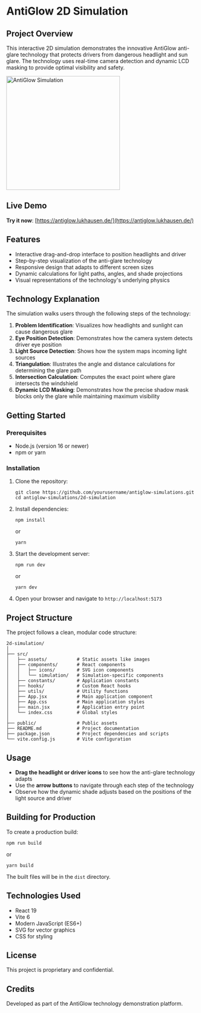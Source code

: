 # AntiGlow 2D Simulation

## Project Overview

This interactive 2D simulation demonstrates the innovative AntiGlow anti-glare technology that protects drivers from dangerous headlight and sun glare. The technology uses real-time camera detection and dynamic LCD masking to provide optimal visibility and safety.

<img src="./src/assets/logo.png" alt="AntiGlow Simulation" width="300" />

## Live Demo

**Try it now**: [https://antiglow.lukhausen.de/](https://antiglow.lukhausen.de/)

## Features

- Interactive drag-and-drop interface to position headlights and driver
- Step-by-step visualization of the anti-glare technology
- Responsive design that adapts to different screen sizes
- Dynamic calculations for light paths, angles, and shade projections
- Visual representations of the technology's underlying physics

## Technology Explanation

The simulation walks users through the following steps of the technology:

1. **Problem Identification**: Visualizes how headlights and sunlight can cause dangerous glare
2. **Eye Position Detection**: Demonstrates how the camera system detects driver eye position
3. **Light Source Detection**: Shows how the system maps incoming light sources
4. **Triangulation**: Illustrates the angle and distance calculations for determining the glare path
5. **Intersection Calculation**: Computes the exact point where glare intersects the windshield
6. **Dynamic LCD Masking**: Demonstrates how the precise shadow mask blocks only the glare while maintaining maximum visibility

## Getting Started

### Prerequisites

- Node.js (version 16 or newer)
- npm or yarn

### Installation

1. Clone the repository:
   ```
   git clone https://github.com/yourusername/antiglow-simulations.git
   cd antiglow-simulations/2d-simulation
   ```

2. Install dependencies:
   ```
   npm install
   ```
   or
   ```
   yarn
   ```

3. Start the development server:
   ```
   npm run dev
   ```
   or
   ```
   yarn dev
   ```

4. Open your browser and navigate to `http://localhost:5173`

## Project Structure

The project follows a clean, modular code structure:

```
2d-simulation/
│
├── src/
│   ├── assets/           # Static assets like images
│   ├── components/       # React components
│   │   ├── icons/        # SVG icon components
│   │   └── simulation/   # Simulation-specific components
│   ├── constants/        # Application constants
│   ├── hooks/            # Custom React hooks
│   ├── utils/            # Utility functions
│   ├── App.jsx           # Main application component
│   ├── App.css           # Main application styles
│   ├── main.jsx          # Application entry point
│   └── index.css         # Global styles
│
├── public/               # Public assets
├── README.md             # Project documentation
├── package.json          # Project dependencies and scripts
└── vite.config.js        # Vite configuration
```

## Usage

- **Drag the headlight or driver icons** to see how the anti-glare technology adapts
- Use the **arrow buttons** to navigate through each step of the technology
- Observe how the dynamic shade adjusts based on the positions of the light source and driver

## Building for Production

To create a production build:

```
npm run build
```
or
```
yarn build
```

The built files will be in the `dist` directory.

## Technologies Used

- React 19
- Vite 6
- Modern JavaScript (ES6+)
- SVG for vector graphics
- CSS for styling

## License

This project is proprietary and confidential.

## Credits

Developed as part of the AntiGlow technology demonstration platform.
